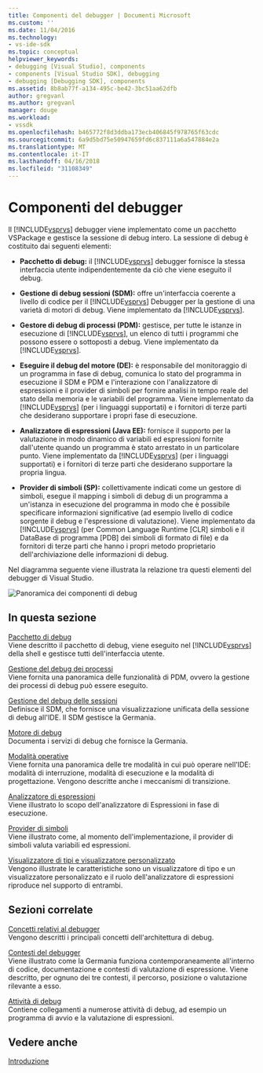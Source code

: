 ```yaml
---
title: Componenti del debugger | Documenti Microsoft
ms.custom: ''
ms.date: 11/04/2016
ms.technology:
- vs-ide-sdk
ms.topic: conceptual
helpviewer_keywords:
- debugging [Visual Studio], components
- components [Visual Studio SDK], debugging
- debugging [Debugging SDK], components
ms.assetid: 8b8ab77f-a134-495c-be42-3bc51aa62dfb
author: gregvanl
ms.author: gregvanl
manager: douge
ms.workload:
- vssdk
ms.openlocfilehash: b465772f8d3ddba173ecb406845f978765f63cdc
ms.sourcegitcommit: 6a9d5bd75e50947659fd6c837111a6a547884e2a
ms.translationtype: MT
ms.contentlocale: it-IT
ms.lasthandoff: 04/16/2018
ms.locfileid: "31108349"
---
```

# <a name="debugger-components"></a>Componenti del debugger
Il [!INCLUDE[vsprvs](../../code-quality/includes/vsprvs_md.md)] debugger viene implementato come un pacchetto VSPackage e gestisce la sessione di debug intero. La sessione di debug è costituito dai seguenti elementi:  
  
-   **Pacchetto di debug:** il [!INCLUDE[vsprvs](../../code-quality/includes/vsprvs_md.md)] debugger fornisce la stessa interfaccia utente indipendentemente da ciò che viene eseguito il debug.  
  
-   **Gestione di debug sessioni (SDM):** offre un'interfaccia coerente a livello di codice per il [!INCLUDE[vsprvs](../../code-quality/includes/vsprvs_md.md)] Debugger per la gestione di una varietà di motori di debug. Viene implementato da [!INCLUDE[vsprvs](../../code-quality/includes/vsprvs_md.md)].  
  
-   **Gestore di debug di processi (PDM):** gestisce, per tutte le istanze in esecuzione di [!INCLUDE[vsprvs](../../code-quality/includes/vsprvs_md.md)], un elenco di tutti i programmi che possono essere o sottoposti a debug. Viene implementato da [!INCLUDE[vsprvs](../../code-quality/includes/vsprvs_md.md)].  
  
-   **Eseguire il debug del motore (DE):** è responsabile del monitoraggio di un programma in fase di debug, comunica lo stato del programma in esecuzione il SDM e PDM e l'interazione con l'analizzatore di espressioni e il provider di simboli per fornire analisi in tempo reale del stato della memoria e le variabili del programma. Viene implementato da [!INCLUDE[vsprvs](../../code-quality/includes/vsprvs_md.md)] (per i linguaggi supportati) e i fornitori di terze parti che desiderano supportare i propri fase di esecuzione.  
  
-   **Analizzatore di espressioni (Java EE):** fornisce il supporto per la valutazione in modo dinamico di variabili ed espressioni fornite dall'utente quando un programma è stato arrestato in un particolare punto. Viene implementato da [!INCLUDE[vsprvs](../../code-quality/includes/vsprvs_md.md)] (per i linguaggi supportati) e i fornitori di terze parti che desiderano supportare la propria lingua.  
  
-   **Provider di simboli (SP):** collettivamente indicati come un gestore di simboli, esegue il mapping i simboli di debug di un programma a un'istanza in esecuzione del programma in modo che è possibile specificare informazioni significative (ad esempio livello di codice sorgente il debug e l'espressione di valutazione). Viene implementato da [!INCLUDE[vsprvs](../../code-quality/includes/vsprvs_md.md)] (per Common Language Runtime [CLR] simboli e il DataBase di programma [PDB] dei simboli di formato di file) e da fornitori di terze parti che hanno i propri metodo proprietario dell'archiviazione delle informazioni di debug.  
  
 Nel diagramma seguente viene illustrata la relazione tra questi elementi del debugger di Visual Studio.  
  
 ![Panoramica dei componenti di debug](../../extensibility/debugger/media/dbugcompovrview.gif "DBugCompOvrview")  
  
## <a name="in-this-section"></a>In questa sezione  
 [Pacchetto di debug](../../extensibility/debugger/debug-package.md)  
 Viene descritto il pacchetto di debug, viene eseguito nel [!INCLUDE[vsprvs](../../code-quality/includes/vsprvs_md.md)] della shell e gestisce tutti dell'interfaccia utente.  
  
 [Gestione del debug dei processi](../../extensibility/debugger/process-debug-manager.md)  
 Viene fornita una panoramica delle funzionalità di PDM, ovvero la gestione dei processi di debug può essere eseguito.  
  
 [Gestione del debug delle sessioni](../../extensibility/debugger/session-debug-manager.md)  
 Definisce il SDM, che fornisce una visualizzazione unificata della sessione di debug all'IDE. Il SDM gestisce la Germania.  
  
 [Motore di debug](../../extensibility/debugger/debug-engine.md)  
 Documenta i servizi di debug che fornisce la Germania.  
  
 [Modalità operative](../../extensibility/debugger/operational-modes.md)  
 Viene fornita una panoramica delle tre modalità in cui può operare nell'IDE: modalità di interruzione, modalità di esecuzione e la modalità di progettazione. Vengono descritte anche i meccanismi di transizione.  
  
 [Analizzatore di espressioni](../../extensibility/debugger/expression-evaluator.md)  
 Viene illustrato lo scopo dell'analizzatore di Espressioni in fase di esecuzione.  
  
 [Provider di simboli](../../extensibility/debugger/symbol-provider.md)  
 Viene illustrato come, al momento dell'implementazione, il provider di simboli valuta variabili ed espressioni.  
  
 [Visualizzatore di tipi e visualizzatore personalizzato](../../extensibility/debugger/type-visualizer-and-custom-viewer.md)  
 Vengono illustrate le caratteristiche sono un visualizzatore di tipo e un visualizzatore personalizzato e il ruolo dell'analizzatore di espressioni riproduce nel supporto di entrambi.  
  
## <a name="related-sections"></a>Sezioni correlate  
 [Concetti relativi al debugger](../../extensibility/debugger/debugger-concepts.md)  
 Vengono descritti i principali concetti dell'architettura di debug.  
  
 [Contesti del debugger](../../extensibility/debugger/debugger-contexts.md)  
 Viene illustrato come la Germania funziona contemporaneamente all'interno di codice, documentazione e contesti di valutazione di espressione. Viene descritto, per ognuno dei tre contesti, il percorso, posizione o valutazione rilevante a esso.  
  
 [Attività di debug](../../extensibility/debugger/debugging-tasks.md)  
 Contiene collegamenti a numerose attività di debug, ad esempio un programma di avvio e la valutazione di espressioni.  
  
## <a name="see-also"></a>Vedere anche  
 [Introduzione](../../extensibility/debugger/getting-started-with-debugger-extensibility.md)